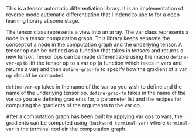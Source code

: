 This is a tensor automatic differentiation library. It is an implementation of reverse mode automatic differentiation that I indend to use to for a deep learning library at some stage.

The tensor class represents a view into an array. The var class represents a node in a tensor computation graph. This library keeps separate the concept of a node in the computation graph and the underlying tensor. A tensor op can be defined as a function that takes in tensors and returns a new tensor. Tensor ops can be made differentiable using the macro `define-var-op` to lift the tensor op to a var op (a function which takes in vars and returns a var) and then `define-grad-fn` to specify how the gradient of a var op should be computed.

`define-var-op` takes in the name of the var op you wish to define and the name of the underlying tensor op. `define-grad-fn` takes in the name of the var op you are defining gradients for, a parameter list and the recipes for computing the gradients of the arguments to the var op.

After a computation graph has been built by applying var ops to vars, the gradients can be computed using `(backward terminal-var)` where `terminal-var` is the terminal nod ein the computation graph.